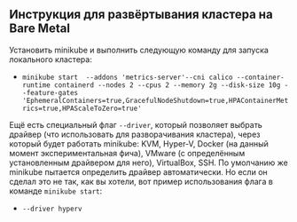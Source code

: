 ## Инструкция для развёртывания кластера на Bare Metal

Установить minikube и выполнить следующую команду для запуска локального кластера:

- `minikube start  --addons 'metrics-server'--cni calico --container-runtime containerd --nodes 2 --cpus 2 --memory 2g --disk-size 10g --feature-gates 'EphemeralContainers=true,GracefulNodeShutdown=true,HPAContainerMetrics=true,HPAScaleToZero=true'`

Ещё есть специальный флаг `--driver`, который позволяет выбрать драйвер (что использовать для разворачивания кластера), через который будет работать minikube: KVM, Hyper-V, Docker (на данный момент экспериментальная фича), VMware (с определённым установленным драйвером для него), VirtualBox, SSH. По умолчанию же minikube пытается определить драйвер автоматически. Но если он сделал это не так, как вы хотели, вот пример использования флага в команде `minikube start`:
- `--driver hyperv`
